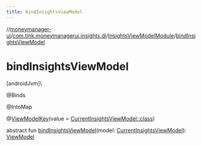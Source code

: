 ```yaml
---
title: bindInsightsViewModel
---
```

//[moneymanager-ui](../../../index.html)/[com.tink.moneymanagerui.insights.di](../index.html)/[InsightsViewModelModule](index.html)/[bindInsightsViewModel](bind-insights-view-model.html)



# bindInsightsViewModel



[androidJvm]\




@Binds



@IntoMap



@[ViewModelKey](../../se.tink.android.di.viewmodel/-view-model-key/index.html)(value = [CurrentInsightsViewModel::class](../../com.tink.moneymanagerui.insights/-current-insights-view-model/index.html))



abstract fun [bindInsightsViewModel](bind-insights-view-model.html)(model: [CurrentInsightsViewModel](../../com.tink.moneymanagerui.insights/-current-insights-view-model/index.html)): [ViewModel](https://developer.android.com/reference/kotlin/androidx/lifecycle/ViewModel.html)




